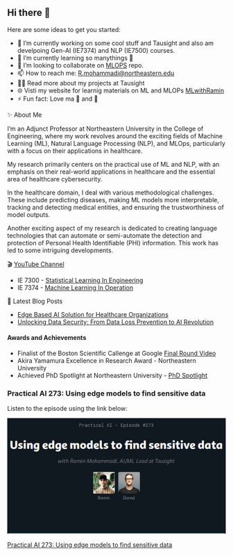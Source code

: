 ## Hi there 👋

Here are some ideas to get you started:

- 🔭 I’m currently working on some cool stuff and Tausight and also am develpoing Gen-AI (IE7374) and NLP (IE7500) courses.
- 🌱 I’m currently learning so manythings 🤣
- 👯 I’m looking to collaborate on [MLOPS](https://github.com/raminmohammadi/MLOps) repo.
- 📫 How to reach me: R.mohammadi@northeastern.edu
- 👨‍💻  Read more about my projects at Tausight
- 🌐 Visti my website for learnig materials on ML and MLOPs [MLwithRamin](https://www.mlwithramin.com/) 
- ⚡ Fun fact: Love ma 🐶 and 💪


✨  About Me

I’m an Adjunct Professor at Northeastern University in the College of Engineering, where my work revolves around the exciting fields of Machine Learning (ML), Natural Language Processing (NLP), and MLOps, particularly with a focus on their applications in healthcare.

My research primarily centers on the practical use of ML and NLP, with an emphasis on their real-world applications in healthcare and the essential area of healthcare cybersecurity.

In the healthcare domain, I deal with various methodological challenges. These include predicting diseases, making ML models more interpretable, tracking and detecting medical entities, and ensuring the trustworthiness of model outputs. 

Another exciting aspect of my research is dedicated to creating language technologies that can automate or semi-automate the detection and protection of Personal Health Identifiable (PHI) information. This work has led to some intriguing developments.


🎬 [YouTube Channel](https://www.youtube.com/@MLWithRamin)
- IE 7300 - [Statistical Learning In Engineering](https://www.youtube.com/watch?v=n4O1YGm7gNI&list=PLcS4TrUUc53KRbf5iPBYRb5Vs8TmtVZOK)
- IE 7374 - [Machine Learning In Operation](https://www.youtube.com/watch?v=KOpbqgvT-10&list=PLcS4TrUUc53LeKBIyXAaERFKBJ3dvc9GZ) 


📕  Latest Blog Posts
 - [Edge Based AI Solution for Healthcare Organizations](https://www.tausight.com/tausight-edge-based-ai-solution-healthcare-organizations/)
 - [Unlocking Data Security: From Data Loss Prevention to AI Revolution](https://www.tausight.com/unlocking-data-security-data-loss-prevention-to-ai/)


#### Awards and Achievements
- Finalist of the Boston Scientific Callenge at Google [Final Round Video](https://www.youtube.com/watch?v=DbMRhB13zmg&t=1s)
- Akira Yamamura Excellence in Research Award - Northeastern University
- Achieved PhD Spotlight at Northeastern University - [PhD Spotlight](https://coe.northeastern.edu/news/phd-spotlight-ramin-mohammadi-phd20-industrial-engineering/)

### Practical AI 273: Using edge models to find sensitive data

Listen to the episode using the link below:

![Practical AI 273](practical_ai.png)

[Practical AI 273: Using edge models to find sensitive data](https://changelog.com/practicalai/273)

